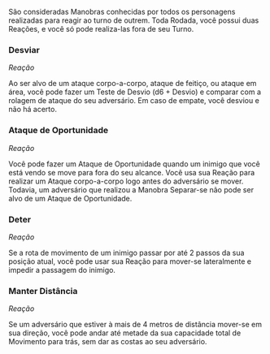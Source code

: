 São consideradas Manobras conhecidas por todos os personagens realizadas para reagir ao turno de outrem. Toda Rodada, você possui duas Reações, e você só pode realiza-las fora de seu Turno.

### Desviar
_Reação_

Ao ser alvo de um ataque corpo-a-corpo, ataque de feitiço, ou ataque em área, você pode fazer um Teste de Desvio (d6 + Desvio) e comparar com a rolagem de ataque do seu adversário. Em caso de empate, você desviou e não há acerto. 

### Ataque de Oportunidade
_Reação_

Você pode fazer um Ataque de Oportunidade quando um inimigo que você está vendo se move para fora do seu alcance. Você usa sua Reação para realizar um Ataque corpo-a-corpo logo antes do adversário se mover. Todavia, um adversário que realizou a Manobra Separar-se não pode ser alvo de um Ataque de Oportunidade.

### Deter
_Reação_

Se a rota de movimento de um inimigo passar por até 2 passos da sua posição atual, você pode usar sua Reação para mover-se lateralmente e impedir a passagem do inimigo. 

### Manter Distância
_Reação_

Se um adversário que estiver à mais de 4 metros de distância mover-se em sua direção, você pode andar até metade da sua capacidade total de Movimento para trás, sem dar as costas ao seu adversário.